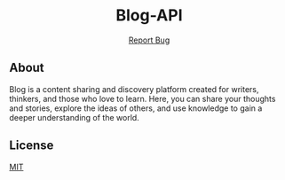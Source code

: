 <div align="center">
  <h1 align="center">Blog-API</h1>
  <p align="center">
    <a href="https://github.com/berkaykarakush/Blog-API/issues/new">Report Bug</a>
  </p>
</div>

## About
Blog is a content sharing and discovery platform created for writers, thinkers, and those who love to learn. Here, you can share your thoughts and stories, explore the ideas of others, and use knowledge to gain a deeper understanding of the world.

## License

[MIT](https://choosealicense.com/licenses/mit/)